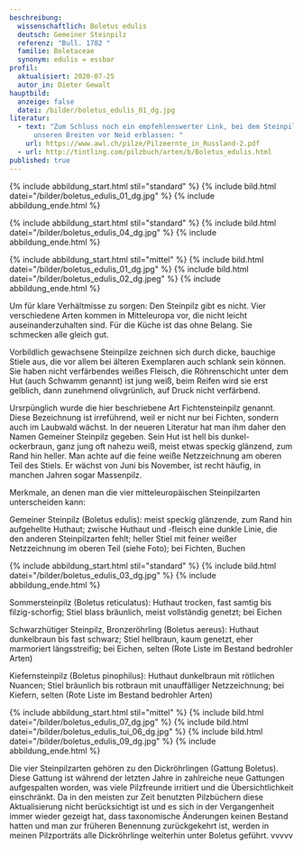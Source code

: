```yaml
---
beschreibung:
  wissenschaftlich: Boletus edulis
  deutsch: Gemeiner Steinpilz
  referenz: "Bull. 1782 "
  familie: Boletaceae
  synonym: edulis = essbar
profil:
  aktualisiert: 2020-07-25
  autor_in: Dieter Gewalt
hauptbild:
  anzeige: false
  datei: /bilder/boletus_edulis_01_dg.jpg
literatur:
  - text: "Zum Schluss noch ein empfehlenswerter Link, bei dem Steinpilzsammler in
      unseren Breiten vor Neid erblassen: "
    url: https://www.awl.ch/pilze/Pilzeernte_in_Russland-2.pdf
  - url: http://tintling.com/pilzbuch/arten/b/Boletus_edulis.html
published: true
---
```

{% include abbildung_start.html stil="standard" %}
{% include bild.html datei="/bilder/boletus_edulis_01_dg.jpg" %}
{% include abbildung_ende.html %}

{% include abbildung_start.html stil="standard" %}
{% include bild.html datei="/bilder/boletus_edulis_04_dg.jpg" %}
{% include abbildung_ende.html %}

{% include abbildung_start.html stil="mittel" %}
{% include bild.html datei="/bilder/boletus_edulis_01_dg.jpg" %}
{% include bild.html datei="/bilder/boletus_edulis_02_dg.jpeg" %}
{% include abbildung_ende.html %}

Um für klare Verhältmisse zu sorgen: Den Steinpilz gibt es nicht. Vier verschiedene Arten kommen in Mitteleuropa vor, die nicht leicht auseinanderzuhalten sind. Für die Küche ist das ohne Belang. Sie schmecken alle gleich gut. 

Vorbildlich gewachsene Steinpilze zeichnen sich durch dicke, bauchige Stiele aus, die vor allem bei älteren Exemplaren auch schlank sein können. Sie haben nicht verfärbendes weißes Fleisch, die Röhrenschicht unter dem Hut (auch Schwamm genannt) ist jung weiß, beim Reifen wird sie erst gelblich, dann zunehmend olivgrünlich, auf Druck nicht verfärbend.

Ursrpünglich wurde die hier beschriebene Art Fichtensteinpilz genannt. Diese Bezeichnung ist irreführend, weil er nicht nur bei Fichten, sondern auch im Laubwald wächst. In der neueren Literatur hat man ihm daher den Namen Gemeiner Steinpilz gegeben. Sein Hut ist hell bis dunkel-ockerbraun, ganz jung oft nahezu weiß, meist etwas speckig glänzend, zum Rand hin heller. Man achte auf die feine weiße Netzzeichnung am oberen Teil des Stiels. Er wächst von Juni bis November, ist recht häufig, in manchen Jahren sogar Massenpilz.

Merkmale, an denen man die vier mitteleuropäischen Steinpilzarten unterscheiden kann:

Gemeiner Steinpilz (Boletus edulis): meist speckig glänzende, zum Rand hin aufgehellte Huthaut; zwische Huthaut und -fleisch eine dunkle Linie, die den anderen Steinpilzarten fehlt; heller Stiel mit feiner weißer Netzzeichnung im oberen Teil (siehe Foto); bei Fichten, Buchen

{% include abbildung_start.html stil="standard" %}
{% include bild.html datei="/bilder/boletus_edulis_03_dg.jpg" %}
{% include abbildung_ende.html %}

Sommersteinpilz (Boletus reticulatus): Huthaut trocken, fast samtig bis filzig-schorfig; Stiel blass bräunlich, meist vollständig genetzt; bei Eichen  

Schwarzhütiger Steinpilz, Bronzeröhrling (Boletus aereus): Huthaut dunkelbraun bis fast schwarz; Stiel hellbraun, kaum genetzt, eher marmoriert längsstreifig; bei Eichen, selten (Rote Liste im Bestand bedrohler Arten)  

Kiefernsteinpilz (Boletus pinophilus): Huthaut dunkelbraun mit rötlichen Nuancen; Stiel bräunlich bis rotbraun mit unauffälliger Netzzeichnung; bei Kiefern, selten (Rote Liste im Bestand bedrohler Arten)

{% include abbildung_start.html stil="mittel" %}
{% include bild.html datei="/bilder/boletus_edulis_07_dg.jpg" %}
{% include bild.html datei="/bilder/boletus_edulis_tui_06_dg.jpg" %}
{% include bild.html datei="/bilder/boletus_edulis_09_dg.jpg" %}
{% include abbildung_ende.html %}

Die vier Steinpilzarten gehören zu den Dickröhrlingen (Gattung Boletus). Diese Gattung ist während der letzten Jahre in zahlreiche neue Gattungen aufgespalten worden, was viele Pilzfreunde irritiert und die Übersichtlichkeit einschränkt. Da in den meisten zur Zeit benutzten Pilzbüchern diese Aktualisierung nicht berücksichtigt ist und es sich in der Vergangenheit immer wieder gezeigt hat, dass taxonomische Änderungen keinen Bestand hatten und man zur früheren Benennung zurückgekehrt ist, werden in meinen Pilzporträts alle Dickröhrlinge weiterhin unter Boletus geführt. vvvvv
